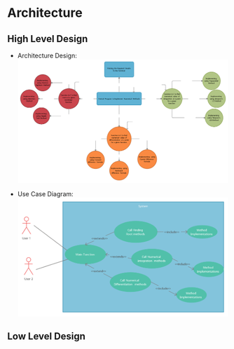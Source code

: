 # Architecture

## High Level Design
*   Architecture Design:
![Architecture](https://github.com/Gobikumaar-Sivagnanam/Miniproject_C/blob/main/2_Architecture/High%20Level%20Design.png) 

*   Use Case Diagram:
![Use Case Diagram](https://github.com/Gobikumaar-Sivagnanam/Miniproject_C/blob/main/2_Architecture/Use%20Case%20Diagram.png)

## Low Level Design
